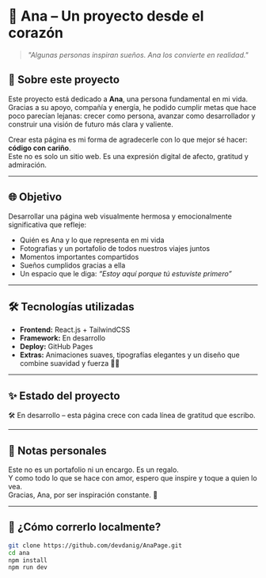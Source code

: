 # 🌸 Ana – Un proyecto desde el corazón

> _"Algunas personas inspiran sueños. Ana los convierte en realidad."_

## 💖 Sobre este proyecto

Este proyecto está dedicado a **Ana**, una persona fundamental en mi vida.  
Gracias a su apoyo, compañía y energía, he podido cumplir metas que hace poco parecían lejanas: crecer como persona, avanzar como desarrollador y construir una visión de futuro más clara y valiente.

Crear esta página es mi forma de agradecerle con lo que mejor sé hacer: **código con cariño**.  
Este no es solo un sitio web. Es una expresión digital de afecto, gratitud y admiración.

---

## 🌐 Objetivo

Desarrollar una página web visualmente hermosa y emocionalmente significativa que refleje:

- Quién es Ana y lo que representa en mi vida
- Fotografias y un portafolio de todos nuestros viajes juntos
- Momentos importantes compartidos
- Sueños cumplidos gracias a ella
- Un espacio que le diga: *“Estoy aquí porque tú estuviste primero”*

---

## 🛠️ Tecnologías utilizadas

- **Frontend:** React.js + TailwindCSS
- **Framework:** En desarrollo
- **Deploy:** GitHub Pages 
- **Extras:** Animaciones suaves, tipografías elegantes y un diseño que combine suavidad y fuerza 🌸💪

---

## ✨ Estado del proyecto

🛠 En desarrollo – esta página crece con cada línea de gratitud que escribo.

---

## 📌 Notas personales

Este no es un portafolio ni un encargo. Es un regalo.  
Y como todo lo que se hace con amor, espero que inspire y toque a quien lo vea.  
Gracias, Ana, por ser inspiración constante. 🌟

---

## 🚀 ¿Cómo correrlo localmente?

```bash
git clone https://github.com/devdanig/AnaPage.git
cd ana
npm install
npm run dev
